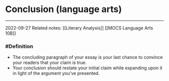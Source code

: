 # Conclusion (language arts)
---
2022-09-27
Related notes: [[Literary Analysis]] [[MOCS Language Arts 10B]]

### #Definition
- The concluding paragraph of your essay is your last chance to convince your readers that your claim is true.
- Your conclusion should restate your initial claim while expanding upon it in light of the argument you've presented.